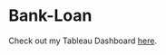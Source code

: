 # Bank-Loan



Check out my Tableau Dashboard [here](https://public.tableau.com/views/BankLoanReportDashboard_17165926472590/Summary?:language=en-US&publish=yes&:sid=&:display_count=n&:origin=viz_share_link).

